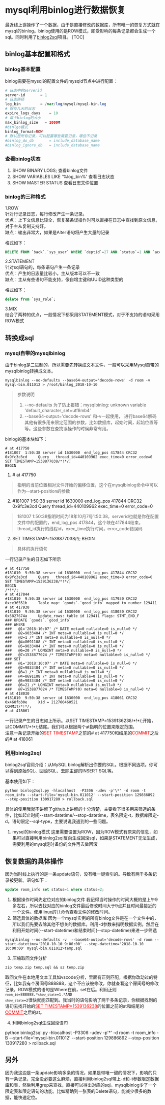 # mysql利用binlog进行数据恢复

最近线上误操作了一个数据，由于是直接修改的数据库，所有唯一的恢复方式就在mysql的binlog。binlog使用的是ROW模式，即受影响的每条记录都会生成一个sql。同时利用了[binlog2sql](https://github.com/danfengcao/binlog2sql)项目。
[TOC]

## binlog基本配置和格式

### binlog基本配置
binlog需要在mysql的配置文件的mysqld节点中进行配置：

```php
# 日志中的Serverid
server-id		= 1
# 日志路径
log_bin			= /var/log/mysql/mysql-bin.log
# 保存几天的日志
expire_logs_days	= 10
# 每个binlog的大小
max_binlog_size   = 1000M
#binlgo模式
binlog_format=ROW
# 默认是所有记录，可以配置哪些需要记录，哪些不记录
#binlog_do_db		= include_database_name
#binlog_ignore_db	= include_database_name
```
### 查看binlog状态
1. SHOW BINARY LOGS; 查看binlog文件
2. SHOW VARIABLES LIKE '%log_bin%'  查看日志状态
3. SHOW MASTER STATUS  查看日志文件位置

### binlog的三种格式
1.ROW    
针对行记录日志，每行修改产生一条记录。   
优点：上下文信息比较全，恢复某条误操作时可以直接在日志中查找到原文信息，对于主从复制支持好。   
缺点：输出非常大，如果是Alter语句将产生大量的记录   

格式如下：
```sql
DELETE FROM `back`.`sys_user` WHERE `deptid`=27 AND `status`=1 AND `account`='admin' AND `name`='张三' AND `phone`='18200000000' AND `roleid`='1' AND `createtime`='2016-01-29 08:49:53' AND `sex`=2 AND `email`='sn93@qq.com' AND `birthday`='2017-05-05 00:00:00' AND `avatar`='girl.gif' AND `version`=25 AND `password`='ecfadcde9305f8891bcfe5a1e28c253e' AND `salt`='8pgby' AND `id`=1 LIMIT 1; #start 4 end 796 time 2018-10-12 17:03:19
```

2.STATEMENT    
针对sql语句的，每条语句产生一条记录   
优点：产生的日志量比较小，主从版本可以不一致   
缺点：主从有些语句不能支持，像自增主键和UUID这种类型的

格式如下：
```sql
delete from `sys_role`;
```

3.MIX    
结合了两种的优点，一般情况下都采用STATEMENT模式，对于不支持的语句采用ROW模式

## 转换成sql

### mysql自带的mysqlbinlog
由于binlog是二进制的，所以需要先转换成文本文件，一般可以采用Mysql自带的mysqlbinlog转换成文本。

```shell
mysqlbinlog --no-defaults --base64-output='decode-rows' -d room -v mysql-bin.011012 > /root/binlog_2018-10-10
```

> 参数说明
> 1. --no-defaults 为了防止报错：mysqlbinlog: unknown variable 'default_character_set=utf8mb4'
> 2. --base64-output='decode-rows' 和-v一起使用， 进行base64解码 
其他有很多用来限定范围的参数，比如数据库，起始时间，起始位置等等。这些参数在查找误操作的时候非常有用。


binlog的基本块如下：
```
# at 417750
#181007  1:50:38 server id 1630000  end_log_pos 417844 CRC32 0x9fc3e3cd 	Query	thread_id=440109962	exec_time=0	error_code=0
SET TIMESTAMP=1538877038/*!*/;
BEGIN
```

1. \# at 417750    
> 指明的当前位置相对文件开始的偏移位置，这个在mysqlbinlog命令中可以作为--start-position的参数    
2. \#181007  1:50:38 server id 1630000  end_log_pos 417844 CRC32 0x9fc3e3cd 	Query	thread_id=440109962	exec_time=0	error_code=0
> 181007  1:50:38指明时间为18年10月7号1:50:38，serverid也就是你在配置文件中的配置的，end_log_pos 417844，这个块在417844结束。thread_id执行的线程id，exec_time执行时间，error_code错误码     
2. SET TIMESTAMP=1538877038/*!*/;
BEGIN
> 具体的执行语句

一行记录产生的日志如下所示
```
# at 417750
#181010  9:50:38 server id 1630000  end_log_pos 417844 CRC32 0x9fc3e3cd 	Query	thread_id=440109962	exec_time=0	error_code=0
SET TIMESTAMP=1539136238/*!*/;
BEGIN
/*!*/;
# at 417844
#181010  9:50:38 server id 1630000  end_log_pos 417930 CRC32 0xce36551b 	Table_map: `goods`.`good_info` mapped to number 129411
# at 417930
#181010  9:50:38 server id 1630000  end_log_pos 418030 CRC32 0x5827674a 	Update_rows: table id 129411 flags: STMT_END_F
### UPDATE `goods`.`good_info`
### WHERE
###   @1='2018:10:07' /* DATE meta=0 nullable=0 is_null=0 */
###   @2=9033404 /* INT meta=0 nullable=0 is_null=0 */
###   @3=1 /* INT meta=0 nullable=0 is_null=0 */
###   @4=8691108 /* INT meta=0 nullable=0 is_null=0 */
###   @5=9033404 /* INT meta=0 nullable=0 is_null=0 */
###   @6=20 /* LONGINT meta=0 nullable=0 is_null=0 */
###   @7=1538877024 /* TIMESTAMP(0) meta=0 nullable=0 is_null=0 */
### SET
###   @1='2018:10:07' /* DATE meta=0 nullable=0 is_null=0 */
###   @2=9033404 /* INT meta=0 nullable=0 is_null=0 */
###   @3=1 /* INT meta=0 nullable=0 is_null=0 */
###   @4=8691108 /* INT meta=0 nullable=0 is_null=0 */
###   @5=9033404 /* INT meta=0 nullable=0 is_null=0 */
###   @6=21 /* LONGINT meta=0 nullable=0 is_null=0 */
###   @7=1538877024 /* TIMESTAMP(0) meta=0 nullable=0 is_null=0 */
# at 418030
#181010  9:50:38 server id 1630000  end_log_pos 418061 CRC32 0x468fb30e 	Xid = 212760460521
COMMIT/*!*/;
# at 418061
```

一行记录产生的日志如上所示。以SET TIMESTAMP=1539136238/\*!\*/;开始，以COMMIT/\*!\*/;结尾。我们可以根据两个at指明的位置来限定范围。   
注意一条记录开始的<span id="time" style="color:red">SET TIMESTAMP</span>之前的# at 417750和结尾的<span id="commit" style="color:red">COMMIT</span>之后的# at 418061

### 利用binlog2sql

binlog2sql官网介绍：从MySQL binlog解析出你要的SQL。根据不同选项，你可以得到原始SQL、回滚SQL、去除主键的INSERT SQL等。    

基本使用如下： 
```shell
python binlog2sql.py -hlocalhost  -P3306 -udev -p'\*' -d room -t  room_info --start-file='mysql-bin.011012' --start-position 129886892  --stop-position 130917280 > rollback.sql
```

具体的使用我就不讲解了github上讲解的十分清楚，主要看下很多用来筛选的条件，比如起止时间--start-datetime/--stop-datetime，表名限定-t，数据库限定-d，语句限定--sql-type，主要说说我遇到的一些问题。  
1. mysql的binlog模式
这里需要设置为ROW，因为ROW模式有原来的信息，如果可以直接利用binlog2sql反向生成回滚sql，如果是STATEMENT无法生成，需要利用的mysql定时备份的文件再去做回滚

## 恢复数据的具体操作

因为当时线上执行的是一条update语句，没有唯一键索引的。导致有两千多条记录被更新。语句如下： 

```sql
update room_info set status=1 where status=2;
```

1. 根据操作时间先定位对应的binlog文件
我记得当时操作的时间大概的是上午9多左右，所以去找对应的binlog文件最后修改时间大于9点并且时间最接近的一个文件。使用linux的<code>ll</code>命令查看文件的修改时间。
2. 筛选具体的数据库
因为一个mysql实例的所有binlog文件是在一个文件中的，所以我们先要去除其他不想关的数据库。利用-d参数来指明数据实例。然后在利用开始时间(--start-datetime)和结束时间(--stop-datetime)来进一步筛选

```shell
mysqlbinlog --no-defaults -v  --base64-output='decode-rows' -d room --start-datetime='2018-10-10 9:00:00' --stop-datetime='2018-10-10 10:00:00' mysql-bin.011012>temp.sql
```

3. 压缩取回文件分析

```shell
zip temp.zip temp.sql && sz temp.zip 
```

取回文件在本地用文本工具如vscode分析，里面有正则匹配，根据你改动过的特征，比如我有个房间号888888，这个不应该被修改，你就查看这个房间号的修改记录，ROW模式的语句是Where在前，set在后。利用正则<code>`room_id`=888888.\*`show_state`=1.\*AND `show_state`=2</code>很快就能匹配到。我当时的语句影响了两千多条记录，你根据找到的语句去找开始的<a href="#time" target="_self" style="color:red">SET TIMESTAMP=1539136238</a>的位置之前的at和结尾的<a href="#commit" target="_self" style="color:red">COMMIT</a>之后的at。

4. 利用binlog2sql生成回滚语句

python binlog2sql.py -hlocalhost  -P3306 -udev -p'\*' -d room -t  room_info -B --start-file='mysql-bin.011012' --start-position 129886892  --stop-position 130917280 > rollback.sql

## 另外

因为我这边是一条update影响多条的情况，如果是带唯一键的情况下，影响的只有一条记录，完全没必要这么麻烦，直接利用binlog2sql带上-d和-t参数限定数据库和表，然后利用grep来查找，直接可以得出对应的sql。mysqlbinlog少了一个限定表和限定语句的功能。比如精确到一张表的Delete语句，能减少很多的数据，能快速定位。